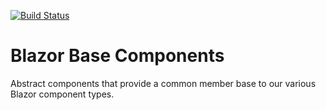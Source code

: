 [![Build Status](https://dev.azure.com/Mobsites-US/Blazor%20Base%20Components/_apis/build/status/Build?branchName=master)](https://dev.azure.com/Mobsites-US/Blazor%20Base%20Components/_build/latest?definitionId=9&branchName=master)

# Blazor Base Components
Abstract components that provide a common member base to our various Blazor component types.
